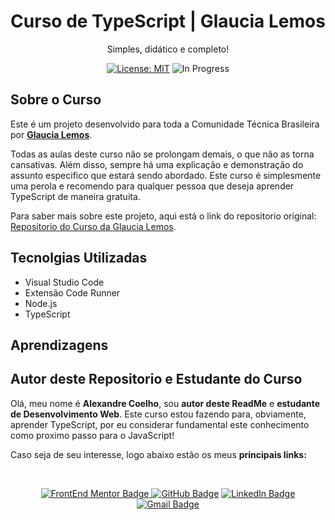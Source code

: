 <h1 align="center"> Curso de TypeScript | Glaucia Lemos </h1>

<p align="center"> Simples, didático e completo! </p>

<div align="center">

  <a href="https://github.com/coelhoalexandre/imersao-dev-6-alura/blob/main/LICENSE" target="_blank"><img src="https://img.shields.io/badge/License-MIT-yellow.svg" alt="License: MIT"></a> <img src="https://img.shields.io/badge/In_Progress-blue.svg" alt="In Progress">

</div>

## Sobre o Curso

Este é um projeto desenvolvido para toda a Comunidade Técnica Brasileira por **[Glaucia Lemos](https://twitter.com/glaucia_lemos86)**.

Todas as aulas deste curso não se prolongam demais, o que não as torna cansativas. Além disso, sempre há uma explicação e demonstração do assunto especifico que estará sendo abordado. Este curso é simplesmente uma perola e recomendo para qualquer pessoa que deseja aprender TypeScript de maneira gratuita.

Para saber mais sobre este projeto, aqui está o link do repositorio original: [Repositorio do Curso da Glaucia Lemos](https://github.com/glaucia86/curso-typescript-zero-to-hero).

## Tecnolgias Utilizadas

- Visual Studio Code
- Extensão Code Runner
- Node.js
- TypeScript

## Aprendizagens



## Autor deste Repositorio e Estudante do Curso

Olá, meu nome é **Alexandre Coelho**, sou **autor deste ReadMe** e **estudante de Desenvolvimento Web**. Este curso estou fazendo para, obviamente, aprender TypeScript, por eu considerar fundamental este conhecimento como proximo passo para o JavaScript!

Caso seja de seu interesse, logo abaixo estão os meus **principais links:**

<br>

<div align="center">

<a href = "https://www.frontendmentor.io/profile/coelhoalexandre" target="_blank"><img src="https://img.shields.io/badge/Frontend_Mentor-black?style=for-the-badge&logo=frontendmentor&logoColor=aqua" alt="FrontEnd Mentor Badge">
<a href = "https://github.com/coelhoalexandre"><img src="https://img.shields.io/badge/GitHub-%23333?style=for-the-badge&logo=github&logoColor=white" alt="GitHub Badge"></a>
<a href="https://www.linkedin.com/in/-coelhoalexandre/" target="_blank"><img src="https://img.shields.io/badge/-LinkedIn-%230077B5?style=for-the-badge&logo=linkedin&logoColor=white" alt="LinkedIn Badge"></a>
<a href = "mailto:alexandrecoelhocontato@gmail.com" target="_blank"><img src="https://img.shields.io/badge/-Gmail-critical?style=for-the-badge&logo=gmail&logoColor=white" target="_blank" alt="Gmail Badge"></a>
